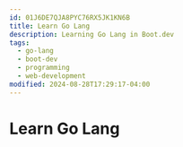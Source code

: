 ```yaml
---
id: 01J6DE7QJA8PYC76RX5JK1KN6B
title: Learn Go Lang
description: Learning Go Lang in Boot.dev
tags:
  - go-lang
  - boot-dev
  - programming
  - web-development
modified: 2024-08-28T17:29:17-04:00
---
```

# Learn Go Lang
